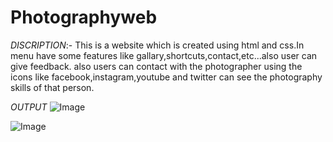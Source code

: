 # Photographyweb

*DISCRIPTION*:- 
This is a website which is created using html and css.In menu have some features like gallary,shortcuts,contact,etc...also user can give feedback.
also users can contact with the photographer using the icons like facebook,instagram,youtube and twitter can see the photography skills of that person.

*OUTPUT*
![Image](https://github.com/user-attachments/assets/056d128d-d337-4467-9fc3-d5b84d118496)

![Image](https://github.com/user-attachments/assets/e4d77538-9b02-49d7-9f10-18c0f4f986df)
